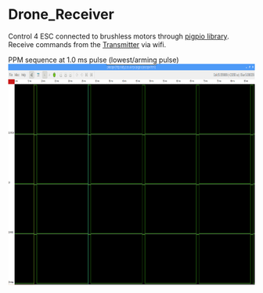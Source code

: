 # Drone_Receiver

Control 4 ESC connected to brushless motors through [pigpio library](http://abyz.me.uk/rpi/pigpio/cif.html).
Receive commands from the [Transmitter](https://github.com/EViallet/Drone_Transmitter) via wifi.

PPM sequence at 1.0 ms pulse (lowest/arming pulse)
<img src="piscope.PNG" height="450" width="800">
